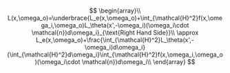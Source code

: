$$
\begin{array}\\
L(x,\omega_o)=\underbrace{L_e(x,\omega_o)+\int_{\mathcal{H}^2}f(x,\omega_i,\omega_o)L_\theta(x',-\omega_i)(\omega_i\cdot \mathcal{n})d\omega_i}_{\text{Right Hand Side}}\\
\approx L_e(x,\omega_o)+\frac{\int_{\mathcal{H}^2}L_\theta(x',-\omega_i)d\omega_i}{\int_{\mathcal{H}^2}d\omega_i}\int_{\mathcal{H}^2}f(x,\omega_i,\omega_o)(\omega_i\cdot \mathcal{n})d\omega_i\\
\end{array}
$$
